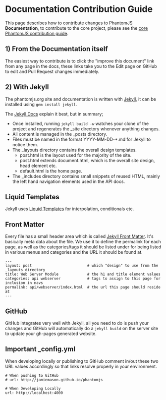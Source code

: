 # Documentation Contribution Guide

This page describes how to contribute changes to PhantomJS **Documentation**, to contribute to the core project, please see the [core PhantomJS contribution guide](https://github.com/ariya/phantomjs/blob/master/CONTRIBUTING.md).

## 1) From the Documentation itself

The easiest way to contribute is to click the "improve this document" link from any page in the docs, these links take you to the Edit page on GitHub to edit and Pull Request changes immediately.

## 2) With Jekyll

The phantomjs.org site and documentation is written with [Jekyll](http://jekyllrb.com), it can be installed using `gem install jekyll`.

The [Jekyll Docs](http://jekyllrb.com/docs/home/) explain it best, but in summary;

* Once installed, running `jekyll build -w` watches your clone of the project and regenerates the _site directory whenever anything changes.
* All content is managed in the _posts directory.
* Files must be named in the format YYYY-MM-DD-*.md for Jekyll to notice them.
* The _layouts directory contains the overall design templates.
  * post.html is the layout used for the majority of the site.
  * post.html extends document.html, which is the overall site design, head element etc.
  * default.html is the home page.
* The _includes directory contains small snippets of reused HTML, mainly the left hand navigation elements used in the API docs.

## Liquid Templates

Jekyll uses [Liquid Templates](http://wiki.shopify.com/Liquid) for interpolation, conditionals etc.

## Front Matter

Every file has a small header area which is called [Jekyll Front Matter](http://jekyllrb.com/docs/frontmatter/). It's basically meta data about the file. We use it to define the permalink for each page, as well as the categories/tags it should be listed under for being listed in various menus and categories and the URL it should be found at.

    ---
    layout: post                         # which "design" to use from the _layouts directory
    title: Web Server Module             # the h1 and title element values
    categories: api webserver            # tags to assign to this page for inclusion in navs
    permalink: api/webserver/index.html  # the url this page should reside at
    ---

## GitHub

GitHub integrates very well with Jekyll, all you need to do is push your changes and GitHub will automatically do a `jekyll build` on the server site to update your gh-pages generated website.

## Important _config.yml

When developing locally or publishing to GitHub comment in/out these two URL values accordingly so that links resolve properly in your environment.

	# When pushing to GitHub
	# url: http://jamiemason.github.io/phantomjs
	
	# When Developing Locally
	url: http://localhost:4000
